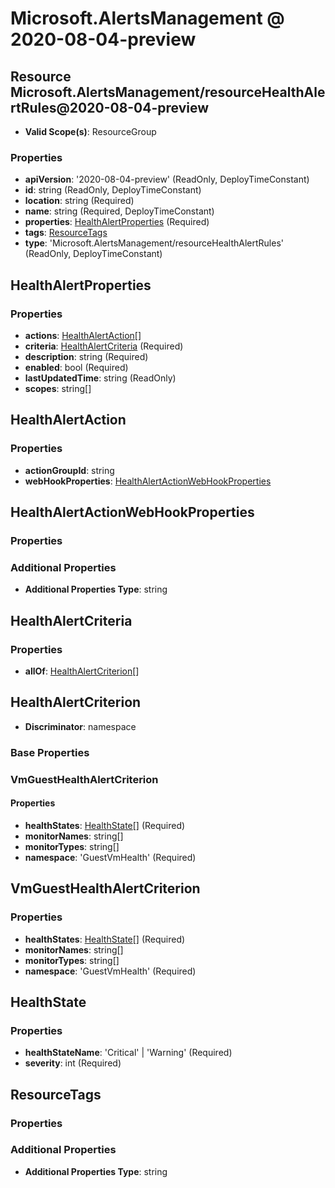 # Microsoft.AlertsManagement @ 2020-08-04-preview

## Resource Microsoft.AlertsManagement/resourceHealthAlertRules@2020-08-04-preview
* **Valid Scope(s)**: ResourceGroup
### Properties
* **apiVersion**: '2020-08-04-preview' (ReadOnly, DeployTimeConstant)
* **id**: string (ReadOnly, DeployTimeConstant)
* **location**: string (Required)
* **name**: string (Required, DeployTimeConstant)
* **properties**: [HealthAlertProperties](#healthalertproperties) (Required)
* **tags**: [ResourceTags](#resourcetags)
* **type**: 'Microsoft.AlertsManagement/resourceHealthAlertRules' (ReadOnly, DeployTimeConstant)

## HealthAlertProperties
### Properties
* **actions**: [HealthAlertAction](#healthalertaction)[]
* **criteria**: [HealthAlertCriteria](#healthalertcriteria) (Required)
* **description**: string (Required)
* **enabled**: bool (Required)
* **lastUpdatedTime**: string (ReadOnly)
* **scopes**: string[]

## HealthAlertAction
### Properties
* **actionGroupId**: string
* **webHookProperties**: [HealthAlertActionWebHookProperties](#healthalertactionwebhookproperties)

## HealthAlertActionWebHookProperties
### Properties
### Additional Properties
* **Additional Properties Type**: string

## HealthAlertCriteria
### Properties
* **allOf**: [HealthAlertCriterion](#healthalertcriterion)[]

## HealthAlertCriterion
* **Discriminator**: namespace

### Base Properties
### VmGuestHealthAlertCriterion
#### Properties
* **healthStates**: [HealthState](#healthstate)[] (Required)
* **monitorNames**: string[]
* **monitorTypes**: string[]
* **namespace**: 'GuestVmHealth' (Required)


## VmGuestHealthAlertCriterion
### Properties
* **healthStates**: [HealthState](#healthstate)[] (Required)
* **monitorNames**: string[]
* **monitorTypes**: string[]
* **namespace**: 'GuestVmHealth' (Required)

## HealthState
### Properties
* **healthStateName**: 'Critical' | 'Warning' (Required)
* **severity**: int (Required)

## ResourceTags
### Properties
### Additional Properties
* **Additional Properties Type**: string

